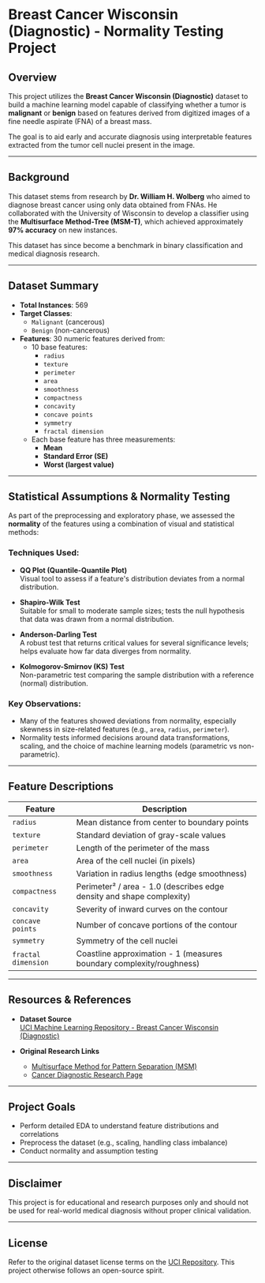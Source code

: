 # Breast Cancer Wisconsin (Diagnostic) - Normality Testing Project

## Overview

This project utilizes the **Breast Cancer Wisconsin (Diagnostic)** dataset to build a machine learning model capable of classifying whether a tumor is **malignant** or **benign** based on features derived from digitized images of a fine needle aspirate (FNA) of a breast mass.

The goal is to aid early and accurate diagnosis using interpretable features extracted from the tumor cell nuclei present in the image.

---

## Background

This dataset stems from research by **Dr. William H. Wolberg** who aimed to diagnose breast cancer using only data obtained from FNAs. He collaborated with the University of Wisconsin to develop a classifier using the **Multisurface Method-Tree (MSM-T)**, which achieved approximately **97% accuracy** on new instances.

This dataset has since become a benchmark in binary classification and medical diagnosis research.

---

## Dataset Summary

- **Total Instances**: 569
- **Target Classes**: 
  - `Malignant` (cancerous)
  - `Benign` (non-cancerous)
- **Features**: 30 numeric features derived from:
  - 10 base features:
    - `radius`
    - `texture`
    - `perimeter`
    - `area`
    - `smoothness`
    - `compactness`
    - `concavity`
    - `concave points`
    - `symmetry`
    - `fractal dimension`
  - Each base feature has three measurements:
    - **Mean**
    - **Standard Error (SE)**
    - **Worst (largest value)**

---

## Statistical Assumptions & Normality Testing

As part of the preprocessing and exploratory phase, we assessed the **normality** of the features using a combination of visual and statistical methods:

### Techniques Used:
- **QQ Plot (Quantile-Quantile Plot)**  
  Visual tool to assess if a feature's distribution deviates from a normal distribution.

- **Shapiro-Wilk Test**  
  Suitable for small to moderate sample sizes; tests the null hypothesis that data was drawn from a normal distribution.

- **Anderson-Darling Test**  
  A robust test that returns critical values for several significance levels; helps evaluate how far data diverges from normality.

- **Kolmogorov-Smirnov (KS) Test**  
  Non-parametric test comparing the sample distribution with a reference (normal) distribution.

### Key Observations:
- Many of the features showed deviations from normality, especially skewness in size-related features (e.g., `area`, `radius`, `perimeter`).
- Normality tests informed decisions around data transformations, scaling, and the choice of machine learning models (parametric vs non-parametric).

---

## Feature Descriptions

| Feature             | Description                                                                 |
|---------------------|-----------------------------------------------------------------------------|
| `radius`            | Mean distance from center to boundary points                                |
| `texture`           | Standard deviation of gray-scale values                                     |
| `perimeter`         | Length of the perimeter of the mass                                         |
| `area`              | Area of the cell nuclei (in pixels)                                         |
| `smoothness`        | Variation in radius lengths (edge smoothness)                               |
| `compactness`       | Perimeter² / area - 1.0 (describes edge density and shape complexity)       |
| `concavity`         | Severity of inward curves on the contour                                    |
| `concave points`    | Number of concave portions of the contour                                   |
| `symmetry`          | Symmetry of the cell nuclei                                                 |
| `fractal dimension` | Coastline approximation - 1 (measures boundary complexity/roughness)        |

---


## Resources & References

- **Dataset Source**  
  [UCI Machine Learning Repository - Breast Cancer Wisconsin (Diagnostic)](https://archive.ics.uci.edu/dataset/17/breast+cancer+wisconsin+diagnostic)

- **Original Research Links**  
  - [Multisurface Method for Pattern Separation (MSM)](http://www.cs.wisc.edu/~olvi/uwmp/mpml.html)  
  - [Cancer Diagnostic Research Page](http://www.cs.wisc.edu/~olvi/uwmp/cancer.html)

---

## Project Goals

- Perform detailed EDA to understand feature distributions and correlations
- Preprocess the dataset (e.g., scaling, handling class imbalance)
- Conduct normality and assumption testing

---

## Disclaimer

This project is for educational and research purposes only and should not be used for real-world medical diagnosis without proper clinical validation.

---

## License

Refer to the original dataset license terms on the [UCI Repository](https://archive.ics.uci.edu/dataset/17/breast+cancer+wisconsin+diagnostic). This project otherwise follows an open-source spirit.
